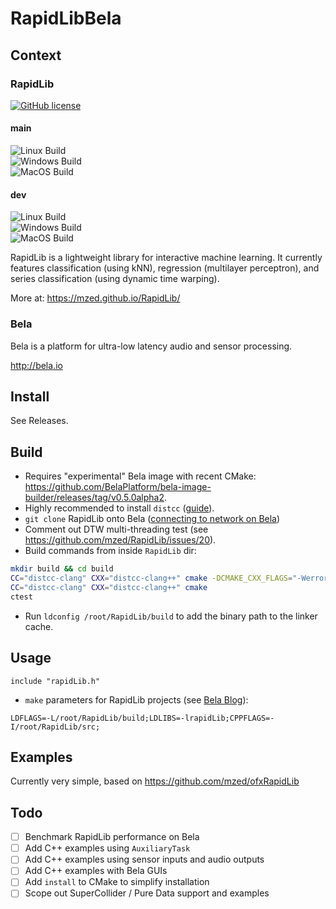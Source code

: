 # RapidLibBela

## Context

### RapidLib

[![GitHub license](https://img.shields.io/badge/License-BSD%203--Clause-blue.svg)](https://github.com/mzed/RapidLib/blob/master/LICENSE)

#### main
![Linux Build](https://github.com/mzed/RapidLib/workflows/Linux%20Build/badge.svg?branch=main)  
![Windows Build](https://github.com/mzed/RapidLib/workflows/Windows%20Build/badge.svg?branch=main)  
![MacOS Build](https://github.com/mzed/RapidLib/workflows/Mac%20Build/badge.svg?branch=main)

#### dev
![Linux Build](https://github.com/mzed/RapidLib/workflows/Linux%20Build/badge.svg?branch=dev)  
![Windows Build](https://github.com/mzed/RapidLib/workflows/Windows%20Build/badge.svg?branch=dev)  
![MacOS Build](https://github.com/mzed/RapidLib/workflows/Mac%20Build/badge.svg?branch=dev)

RapidLib is a lightweight library for interactive machine learning. It currently features classification (using kNN), regression (multilayer perceptron), and series classification (using dynamic time warping).

More at: https://mzed.github.io/RapidLib/

### Bela

Bela is a platform for ultra-low latency audio and sensor processing.

http://bela.io

## Install

See Releases.

## Build

- Requires "experimental" Bela image with recent CMake: https://github.com/BelaPlatform/bela-image-builder/releases/tag/v0.5.0alpha2.
- Highly recommended to install `distcc` ([guide](https://gist.github.com/jarmitage/2a5dffbcfdd5532371f097e9bb80e4b0)).
- `git clone` RapidLib onto Bela ([connecting to network on Bela](https://learn.bela.io/using-bela/bela-techniques/connecting-to-wifi))
- Comment out DTW multi-threading test (see https://github.com/mzed/RapidLib/issues/20).
- Build commands from inside `RapidLib` dir:

```sh
mkdir build && cd build
CC="distcc-clang" CXX="distcc-clang++" cmake -DCMAKE_CXX_FLAGS="-Werror" ..
CC="distcc-clang" CXX="distcc-clang++" cmake
ctest
```
- Run `ldconfig /root/RapidLib/build` to add the binary path to the linker cache.

## Usage

```
include "rapidLib.h"
```

- `make` parameters for RapidLib projects (see [Bela Blog](https://blog.bela.io/using-an-external-library-with-bela/)):

```
LDFLAGS=-L/root/RapidLib/build;LDLIBS=-lrapidLib;CPPFLAGS=-I/root/RapidLib/src;
```

## Examples

Currently very simple, based on https://github.com/mzed/ofxRapidLib

## Todo

- [ ] Benchmark RapidLib performance on Bela
- [ ] Add C++ examples using `AuxiliaryTask`
- [ ] Add C++ examples using sensor inputs and audio outputs
- [ ] Add C++ examples with Bela GUIs
- [ ] Add `install` to CMake to simplify installation
- [ ] Scope out SuperCollider / Pure Data support and examples
